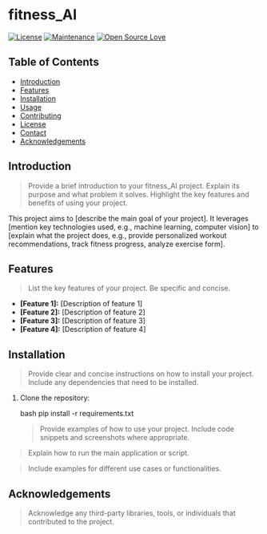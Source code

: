 # fitness_AI

[![License](https://img.shields.io/badge/License--blue.svg)](LICENSE)
[![Maintenance](https://img.shields.io/badge/Maintained%3F-yes-green.svg)](https://GitHub.com/Naereen/StrapDown.js/graphs/commit-activity)
[![Open Source Love](https://badges.frapsoft.com/os/v1/open-source.svg?v=103)](https://opensource.org/)

<!-- Replace with a more descriptive project logo or banner -->
<!-- ![Project Logo](path/to/logo.png) -->

## Table of Contents

- [Introduction](#introduction)
- [Features](#features)
- [Installation](#installation)
- [Usage](#usage)
- [Contributing](#contributing)
- [License](#license)
- [Contact](#contact)
- [Acknowledgements](#acknowledgements)

## Introduction

> Provide a brief introduction to your fitness_AI project. Explain its purpose and what problem it solves. Highlight the key features and benefits of using your project.

This project aims to [describe the main goal of your project]. It leverages [mention key technologies used, e.g., machine learning, computer vision] to [explain what the project does, e.g., provide personalized workout recommendations, track fitness progress, analyze exercise form].

## Features

> List the key features of your project. Be specific and concise.

*   **[Feature 1]:** [Description of feature 1]
*   **[Feature 2]:** [Description of feature 2]
*   **[Feature 3]:** [Description of feature 3]
*   **[Feature 4]:** [Description of feature 4]

## Installation

> Provide clear and concise instructions on how to install your project. Include any dependencies that need to be installed.

1.  Clone the repository:

    bash
    pip install -r requirements.txt
    > Provide examples of how to use your project. Include code snippets and screenshots where appropriate.

> Explain how to run the main application or script.

> Include examples for different use cases or functionalities.


## Acknowledgements

> Acknowledge any third-party libraries, tools, or individuals that contributed to the project.
